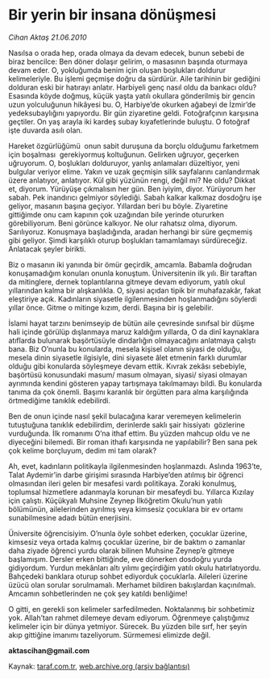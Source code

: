 # Bir yerin bir insana dönüşmesi  

*Cihan Aktaş 21.06.2010*

<div class="yazi">
<p>Nasılsa o orada hep, orada olmaya da devam edecek, bunun sebebi de biraz bencilce: Ben döner dolaşır gelirim, o masasının başında oturmaya devam eder. O, yokluğumda benim için oluşan boşlukları doldurur kelimeleriyle. Bu işlemi geçmişe doğru da sürdürür. Aile tarihinin bir gediğini dolduran eski bir hatırayı anlatır. Harbiyeli genç nasıl oldu da bankacı oldu? Esasında köyde doğmuş, küçük yaşta yatılı okullara gönderilmiş bir gencin uzun yolculuğunun hikâyesi bu. O, Harbiye’de okurken ağabeyi de İzmir’de yedeksubaylığını yapıyordu. Bir gün ziyaretine geldi. Fotoğrafçının karşısına geçtiler. On yaş arayla iki kardeş subay kıyafetlerinde buluştu. O fotoğraf işte duvarda asılı olan.</p>
<p>Hareket özgürlüğümü  onun sabit duruşuna da borçlu olduğumu farketmem için boşalması  gerekiyormuş koltuğunun. Gelirken uğruyor, geçerken uğruyorum. O, boşlukları dolduruyor, yanlış anlamaları düzeltiyor, yeni bulgular veriyor elime. Yakın ve uzak geçmişin silik sayfalarını canlandırmak üzere anlatıyor, anlatıyor. Kül gibi yüzünün rengi, değil mi? Ne oldu? Dikkat et, diyorum. Yürüyüşe çıkmalısın her gün. Ben iyiyim, diyor. Yürüyorum her sabah. Pek inandırıcı gelmiyor söylediği. Sabah kalkar kalkmaz dosdoğru işe geliyor, masanın başına geçiyor. Yıllardan beri bu böyle. Ziyaretine gittiğimde onu cam kapının çok uzağından bile yerinde otururken görebiliyorum. Beni görünce kalkıyor. Ne olur rahatsız olma, diyorum. Sarılıyoruz. Konuşmaya başladığında, aradan herhangi bir süre geçmemiş gibi geliyor. Şimdi karşılıklı oturup boşlukları tamamlamayı sürdüreceğiz. Anlatacak şeyler birikti.</p>
<p>Biz o masanın iki yanında bir ömür geçirdik, amcamla. Babamla doğrudan konuşamadığım konuları onunla konuştum. Üniversitenin ilk yılı. Bir taraftan da mitinglere, dernek toplantılarına gitmeye devam ediyorum, yatılı okul yıllarından kalma bir alışkanlıkla. O, siyasi açıdan tipik bir muhafazakâr, fakat eleştiriye açık. Kadınların siyasetle ilgilenmesinden hoşlanmadığını söylerdi yıllar önce. Gitme o mitinge kızım, derdi. Başına bir iş gelebilir.</p>
<p>İslami hayat tarzını benimseyip de bütün aile çevresinde sınıfsal bir düşme hali içinde görülüp dışlanmaya maruz kaldığım yıllarda, O da dinî kaynaklara atıflarda bulunarak başörtüsüyle dindarlığın olmayacağını anlatmaya çalıştı bana. Biz O’nunla bu konularda, mesela kişisel olanın siyasi de olduğu, mesela dinin siyasetle ilgisiyle, dini siyasete âlet etmenin farklı durumlar olduğu gibi konularda söyleşmeye devam ettik. Kıvrak zekâsı sebebiyle, başörtüsü konusundaki masum/ masum olmayan, siyasi/ siyasi olmayan ayrımında kendini gösteren yapay tartışmaya takılmamayı bildi. Bu konularda tanıma da çok önemli. Başımı karanlık bir örgütten para alma karşılığında örtmediğime tanıklık edebilirdi.</p>
<p>Ben de onun içinde nasıl şekil bulacağına karar veremeyen kelimelerin tutuştuğuna tanıklık edebilirdim, derinlerde saklı şair hissiyatı  gözlerine vurduğunda. İlk romanımı O’na ithaf ettim. Bu yüzden mahcup oldu ve ne diyeceğini bilemedi. Bir roman ithafı karşısında ne yapılabilir? Ben sana pek çok kelime borçluyum, dedim mi tam olarak?</p>
<p>Ah, evet, kadınların politikayla ilgilenmesinden hoşlanmazdı. Aslında 1963’te, Talat Aydemir’in darbe girişimi sırasında Harbiye’den atılmış bir öğrenci olmasından ileri gelen bir mesafesi vardı politikaya. Zoraki konulmuş, toplumsal hizmetlere adanmayla korunan bir mesafeydi bu. Yıllarca Kızılay için çalıştı. Küçükyalı Muhsine Zeynep İlköğretim Okulu’nun yatılı bölümünün, ailelerinden ayrılmış veya kimsesiz çocuklara bir ev ortamı sunabilmesine adadı bütün enerjisini.</p>
<p>Üniversite öğrencisiyim. O’nunla öyle sohbet ederken, çocuklar üzerine, kimsesiz veya ortada kalmış çocuklar üzerine, bir de baktım o zamanlar daha ziyade öğrenci yurdu olarak bilinen Muhsine Zeynep’e gitmeye başlamışım. Dersler erken bittiğinde, eve dönerken dosdoğru yurda gidiyordum. Yurdun mekânları altı yılımı geçirdiğim yatılı okulu hatırlatıyordu. Bahçedeki banklara oturup sohbet ediyorduk çocuklarla. Aileleri üzerine üzücü olan sorular sorulmamalı. Merhamet bildiren bakışlardan kaçınılmalı. Amcamın sohbetlerinden ne çok şey katıldı benliğime!</p>
<p>O gitti, en gerekli son kelimeler sarfedilmeden. Noktalanmış bir sohbetimiz yok. Allah’tan rahmet dilemeye devam ediyorum. Öğrenmeye çalıştığımız kelimeler için bir dünya yetmiyor. Sürecek. Bu yüzden bile sırf, her şeyin akıp gittiğine imanımı tazeliyorum. Sürmemesi elimizde değil.</p>
<p><b>aktascihan@gmail.com</b></p></div>

Kaynak: [taraf.com.tr](http://www.taraf.com.tr:80/cihan-aktas/makale-bir-yerin-bir-insana-donusmesi.htm), [web.archive.org (arşiv bağlantısı)](http://web.archive.org/web/20100624015651/http://www.taraf.com.tr:80/cihan-aktas/makale-bir-yerin-bir-insana-donusmesi.htm)
